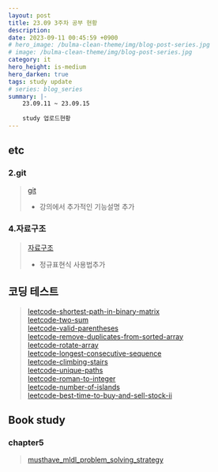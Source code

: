 ```yaml
---
layout: post
title: 23.09 3주차 공부 현황
description: 
date: 2023-09-11 00:45:59 +0900
# hero_image: /bulma-clean-theme/img/blog-post-series.jpg
# image: /bulma-clean-theme/img/blog-post-series.jpg
category: it
hero_height: is-medium
hero_darken: true
tags: study update
# series: blog_series
summary: |-
    23.09.11 ~ 23.09.15
    
    study 업로드현황
---
```

## etc

### 2.git
> [git](/study/etc/2_git)  
> * 강의에서 추가적인 기능설명 추가  

### 4.자료구조
> [자료구조](/study/etc/4_자료구조)  
> * 정규표현식 사용법추가  

## 코딩 테스트
> [leetcode-shortest-path-in-binary-matrix](https://leetcode.com/problems/shortest-path-in-binary-matrix/)  
> [leetcode-two-sum](https://leetcode.com/problems/two-sum/)  
> [leetcode-valid-parentheses](https://leetcode.com/problems/valid-parentheses/)  
> [leetcode-remove-duplicates-from-sorted-array](https://leetcode.com/problems/remove-duplicates-from-sorted-array/)  
> [leetcode-rotate-array](https://leetcode.com/problems/rotate-array/)  
> [leetcode-longest-consecutive-sequence](https://leetcode.com/problems/longest-consecutive-sequence/)  
> [leetcode-climbing-stairs](https://leetcode.com/problems/climbing-stairs/)  
> [leetcode-unique-paths](https://leetcode.com/problems/unique-paths/)  
> [leetcode-roman-to-integer](https://leetcode.com/problems/roman-to-integer/)  
> [leetcode-number-of-islands](https://leetcode.com/problems/number-of-islands/)  
> [leetcode-best-time-to-buy-and-sell-stock-ii](https://leetcode.com/problems/best-time-to-buy-and-sell-stock-ii/)  

## Book study

### chapter5
> [musthave_mldl_problem_solving_strategy](https://github.com/gitwtmo/musthave_mldl_problem_solving_strategy/blob/main/Indexs/part2/chapter5.md) 